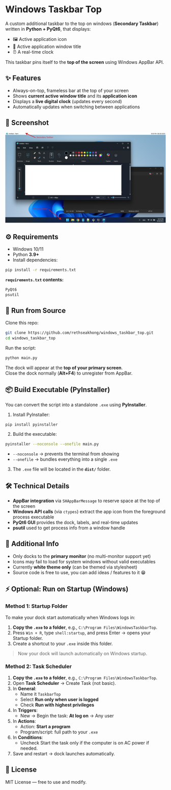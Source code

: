 # Windows Taskbar Top

A custom additional taskbar to the top on windows (**Secondary Taskbar**) written in **Python + PyQt6**, that displays:
- 🖼️ Active application icon  
- 📝 Active application window title  
- ⏰ A real-time clock  

This taskbar pins itself to the **top of the screen** using Windows AppBar API.


## ✨ Features
- Always-on-top, frameless bar at the top of your screen  
- Shows **current active window title** and its **application icon**  
- Displays a **live digital clock** (updates every second)  
- Automatically updates when switching between applications  


## 📸 Screenshot

![Screenshot of Windows Taskbar Top](screenshot/screenshot.png)


## ⚙️ Requirements

- Windows 10/11
- Python **3.9+**  
- Install dependencies:

```bash
pip install -r requirements.txt
```

**`requirements.txt` contents:**
```
PyQt6
psutil
```


## 🚀 Run from Source

Clone this repo:

```bash
git clone https://github.com/rethseakhong/windows_taskbar_top.git
cd windows_taskbar_top
```

Run the script:

```bash
python main.py
```

The dock will appear at the **top of your primary screen**.  
Close the dock normally (**Alt+F4**) to unregister from AppBar.


## 📦 Build Executable (PyInstaller)

You can convert the script into a standalone `.exe` using **PyInstaller**.

1. Install PyInstaller:

```bash
pip install pyinstaller
```

2. Build the executable:

```bash
pyinstaller --noconsole --onefile main.py
```

- `--noconsole` → prevents the terminal from showing  
- `--onefile` → bundles everything into a single `.exe`  

3. The `.exe` file will be located in the **`dist/`** folder.


## 🛠️ Technical Details

- **AppBar integration** via `SHAppBarMessage` to reserve space at the top of the screen  
- **Windows API calls** (via `ctypes`) extract the app icon from the foreground process executable  
- **PyQt6 GUI** provides the dock, labels, and real-time updates  
- **psutil** used to get process info from a window handle  


## 📌 Additional Info
- Only docks to the **primary monitor** (no multi-monitor support yet)  
- Icons may fail to load for system windows without valid executables  
- Currently **white theme only** (can be themed via stylesheet)  
- Source code is free to use, you can add ideas / features to it  😁


## ⚡ Optional: Run on Startup (Windows)

### Method 1: Startup Folder

To make your dock start automatically when Windows logs in:  

1. **Copy the `.exe` to a folder**, e.g., `C:\Program Files\WindowsTaskbarTop`.  
2. Press `Win + R`, type `shell:startup`, and press Enter → opens your Startup folder.  
3. Create a shortcut to your `.exe` inside this folder.  

> Now your dock will launch automatically on Windows startup.

### Method 2: Task Scheduler

1. **Copy the `.exe` to a folder**, e.g., `C:\Program Files\WindowsTaskbarTop`.
2. Open **Task Scheduler** → Create Task (not basic).  
3. In **General**:
   - Name it `TaskbarTop`  
   - Select **Run only when user is logged**  
   - Check **Run with highest privileges**
4. In **Triggers**:
   - New → Begin the task: **At log on** → Any user  
5. In **Actions**:
   - Action: **Start a program**
   - Program/script: full path to your `.exe`  
6. In **Conditions**:
   - Uncheck Start the task only if the computer is on AC power if needed.
76. Save and restart → dock launches automatically.


## 📜 License
MIT License — free to use and modify.

